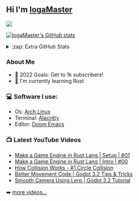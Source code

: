 ## Hi I'm [IogaMaster](https://youtube.com/IogaMaster)

[![](https://img.shields.io/youtube/channel/subscribers/UCFzUEe9XUlkDLp6AmtNzmOA?logo=youtube&logoColor=red&style=for-the-badge)](https://youtube.com/IogaMaster)

[![IogaMaster's GitHub stats](https://github-readme-stats.vercel.app/api?username=IogaMaster&show_icons=true&theme=ayu-mirage)](https://github.com/IogaMaster)


<details>
<summary>:zap: Extra GitHub Stats</summary>

[![](https://github-readme-streak-stats.herokuapp.com/?user=IogaMaster&theme=ayu-mirage&hide_border=false)](https://github.com/IogaMaster)<br/>
  
[![IogaMaster's Most Used Lanuages](https://github-readme-stats.vercel.app/api/top-langs/?username=IogaMaster&theme=ayu-mirage)](https://github.com/IogaMaster)
</details>


### About Me

* :goal_net: 2022 Goals: Get to 1k subscribers!
* :seedling: I'm currently learning Rust

### :computer: Software I use:

- Os: [Arch Linux](https://archlinux.org)
- Terminal: [Alacritty](https://github.com/alacritty/alacritty)
- Editor: [Doom Emacs](https://github.com/doomemacs/doomemacs)





### 📺 Latest YouTube Videos
<!-- YOUTUBE:START -->
- [Make a Game Engine in Rust Lang | Setup | #01](https://www.youtube.com/watch?v=LlPe6Mduhzo)
- [Make a Game Engine in Rust Lang | Intro | #00](https://www.youtube.com/watch?v=uKKLYgl4Nuc)
- [How Collision Works - #1 Circle Collision](https://www.youtube.com/watch?v=87Bj4PtgzSc)
- [Better Movement Code | Godot 3.2 Tips &amp; Tricks](https://www.youtube.com/watch?v=bdlQf7_sXLE)
- [Smooth Camera Using Lerp | Godot 3.2 Tutorial](https://www.youtube.com/watch?v=Jd0en-xC3bk)
<!-- YOUTUBE:END -->

➡️ [more videos...](https://youtube.com/IogaMaster)
